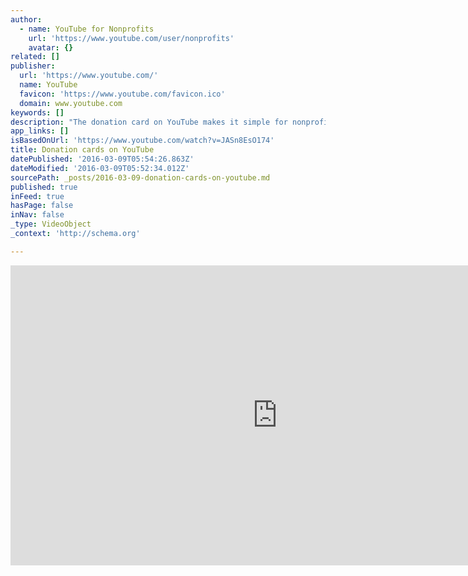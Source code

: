 ```yaml
---
author:
  - name: YouTube for Nonprofits
    url: 'https://www.youtube.com/user/nonprofits'
    avatar: {}
related: []
publisher:
  url: 'https://www.youtube.com/'
  name: YouTube
  favicon: 'https://www.youtube.com/favicon.ico'
  domain: www.youtube.com
keywords: []
description: "The donation card on YouTube makes it simple for nonprofits to raise money using YouTube videos. They're a simple add-on to your YouTube videos that allow anyone watching to donate to an organization directly from a video. Google covers the processing fees, so the organization receives 100% of the money donated."
app_links: []
isBasedOnUrl: 'https://www.youtube.com/watch?v=JASn8EsO174'
title: Donation cards on YouTube
datePublished: '2016-03-09T05:54:26.863Z'
dateModified: '2016-03-09T05:52:34.012Z'
sourcePath: _posts/2016-03-09-donation-cards-on-youtube.md
published: true
inFeed: true
hasPage: false
inNav: false
_type: VideoObject
_context: 'http://schema.org'

---
```

<iframe src="https://cdn.embedly.com/widgets/media.html?src=https%3A%2F%2Fwww.youtube.com%2Fembed%2FJASn8EsO174%3Ffeature%3Doembed&amp;url=https%3A%2F%2Fwww.youtube.com%2Fwatch%3Fv%3DJASn8EsO174&amp;image=https%3A%2F%2Fi.ytimg.com%2Fvi%2FJASn8EsO174%2Fhqdefault.jpg&amp;key=b7d04c9b404c499eba89ee7072e1c4f7&amp;type=text%2Fhtml&amp;schema=youtube" width="854" height="480" scrolling="no" frameborder="0" allowfullscreen="allowfullscreen" style=""></iframe>